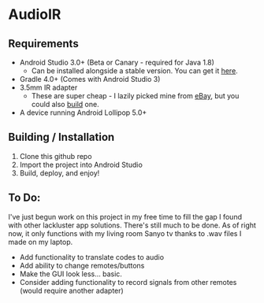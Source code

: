 # AudioIR

## Requirements
* Android Studio 3.0+ (Beta or Canary - required for Java 1.8)
  * Can be installed alongside a stable version. You can get it [here](https://developer.android.com/studio/preview/index.html).
* Gradle 4.0+ (Comes with Android Studio 3)
* 3.5mm IR adapter
  * These are super cheap - I lazily picked mine from [eBay](https://www.ebay.com/itm/351790827736), but you could also [build](https://electronics.stackexchange.com/questions/56540/ir-audio-receiver-and-transmitter) one.
* A device running Android Lollipop 5.0+

## Building / Installation
1. Clone this github repo
2. Import the project into Android Studio
3. Build, deploy, and enjoy!


## To Do:
I've just begun work on this project in my free time to fill the gap I found with other lackluster app solutions. There's still much to be done. As of right now, it only functions with my living room Sanyo tv thanks to .wav files I made on my laptop.

* Add functionality to translate codes to audio
* Add ability to change remotes/buttons
* Make the GUI look less... basic.
* Consider adding functionality to record signals from other remotes (would require another adapter)
